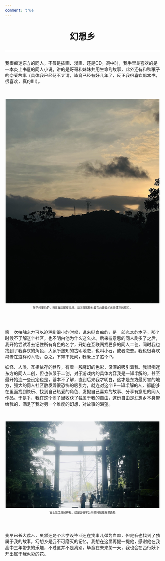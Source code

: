 ```yaml
---
comment: true
---
```


# <p style="text-align: center">幻想乡</p><hr>
我很痴迷东方的同人，不管是插画、漫画、还是CD。高中时，我手里最喜欢的是一本炎上书屋的同人小说，讲的是哥哥和妹妹共用生命的故事，此外还有和秋穰子的恋爱故事（具体我已经记不太清，毕竟已经有好几年了，反正我很喜欢那本书，很喜欢，真的!!!!）。<br><br><br>

<div class="image-container">
<img src="/public/image/aa9b6c7e1b6887667bea709e04beb4da.png" alt="随笔" style="display: block;margin: auto;width: 500px;height:auto" title="今天深沉的蓝色，还有一轮月牙🏙">
<p class="caption" style="text-align: center;font-size: xx-small">在学校里拍的，我很喜欢那座电塔。每次日落映衬着它总是能拍出很漂亮的照片。</p>
</div>

<br><br>

第一次接触东方可以追溯到很小的时候，说来挺白痴的，是一部恋恋的本子，那个时候不了解这个社区，也不明白他为什么这么火。后来有意思的同人刷多了之后，我开始尝试着去记住所有角色的名字，开始在互联网找更多的同人二创，同时我也找到了我喜欢的角色，大家所熟知的古明地恋，也叫小石，或者恋恋。我也很喜欢易者在这样的人物。总之，不知不觉间，我爱上了这个IP。

妖怪、人类、互相依存的世界，有着一股魔幻的色彩，深深的吸引着我。我很痴迷东方的同人二创，但也仅限于二创，对于游戏内的具体内容我是一知半解的，甚至最开始连一些设定也是，基本不了解，直到后来我才明白，这才是东方最厉害的地方，强大的同人社区散发着很恐怖的吸引力，就连对这个IP一知半解的人，都能够在里面找到快乐、找到自己热爱的角色、发掘自己喜欢的故事、分享有意思的同人作品。于是乎，我在这个圈子里收获了独属于我的自由，这份自由是幻想乡本身带给我的，满足了我对另一个维度的幻想，对故事的渴望。<br><br><br>

<div class="image-container">
<img src="/public/image/4354A2E52A08FB0427502EF9CA2FE06A.png" alt="随笔" style="display: block;margin: auto;width: 500px;height:auto" title="今天深沉的蓝色，还有一轮月牙🏙">
<p class="caption" style="text-align: center;font-size: xx-small">富士北口浅间神社，这是出租车公司的阿姨推荐的去处</p>
</div><br><br>

我早已长大成人，虽然还是个大学没毕业还在找事儿做的白痴，但是我也找到了独属于我的故事。幻想乡是我不可磨灭的记忆，我想在这里再提一提他，感谢他在我高中三年带来的乐趣，不过这并不是离别，毕竟在未来某一天，我也会在西行妖下开出属于我色彩的花。
